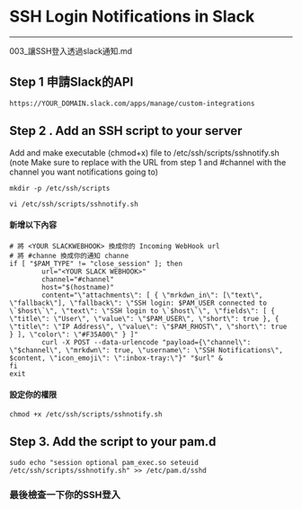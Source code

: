 # SSH Login Notifications in Slack

----

003_讓SSH登入透過slack通知.md

## Step 1 申請Slack的API

```
https://YOUR_DOMAIN.slack.com/apps/manage/custom-integrations

```

## Step 2 . Add an SSH script to your server

Add and make executable (chmod+x) file to /etc/ssh/scripts/sshnotify.sh (note Make sure to replace <YOUR SLACKWEBHOOK> with the URL from step 1 and #channel with the channel you want notifications going to)

```language
mkdir -p /etc/ssh/scripts

vi /etc/ssh/scripts/sshnotify.sh 

```
#### 新增以下內容

```language
# 將 <YOUR SLACKWEBHOOK> 換成你的 Incoming WebHook url
# 將 #channe 換成你的通知 channe
if [ "$PAM_TYPE" != "close_session" ]; then
        url="<YOUR SLACK WEBHOOK>"
        channel="#channel"
        host="$(hostname)"
        content="\"attachments\": [ { \"mrkdwn_in\": [\"text\", \"fallback\"], \"fallback\": \"SSH login: $PAM_USER connected to \`$host\`\", \"text\": \"SSH login to \`$host\`\", \"fields\": [ { \"title\": \"User\", \"value\": \"$PAM_USER\", \"short\": true }, { \"title\": \"IP Address\", \"value\": \"$PAM_RHOST\", \"short\": true } ], \"color\": \"#F35A00\" } ]"
        curl -X POST --data-urlencode "payload={\"channel\": \"$channel\", \"mrkdwn\": true, \"username\": \"SSH Notifications\", $content, \"icon_emoji\": \":inbox-tray:\"}" "$url" &
fi
exit

```
#### 設定你的權限

```
chmod +x /etc/ssh/scripts/sshnotify.sh 
```

## Step 3. Add the script to your pam.d

```language
sudo echo "session optional pam_exec.so seteuid /etc/ssh/scripts/sshnotify.sh" >> /etc/pam.d/sshd

```

### 最後檢查一下你的SSH登入
